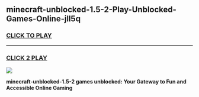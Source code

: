 
## minecraft-unblocked-1.5-2-Play-Unblocked-Games-Online-jll5q
<h3>
<a href="https://premium76.site?title=minecraft-unblocked-1.5-2&ref=25A">CLICK TO PLAY</a></h3>
<hr>

<h3>
<a href="https://premium76.site?title=minecraft-unblocked-1.5-2&ref=25A">CLICK 2 PLAY</a>
  
</h3>

<a href="https://premium76.site?title=minecraft-unblocked-1.5-2&ref=25A"><img src="https://clearcache.store/games.png"></a>


**minecraft-unblocked-1.5-2 games unblocked: Your Gateway to Fun and Accessible Online Gaming**
